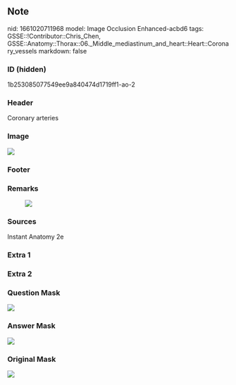 ## Note
nid: 1661020711968
model: Image Occlusion Enhanced-acbd6
tags: GSSE::!Contributor::Chris_Chen, GSSE::Anatomy::Thorax::06._Middle_mediastinum_and_heart::Heart::Coronary_vessels
markdown: false

### ID (hidden)
1b253085077549ee9a840474d1719ff1-ao-2

### Header
Coronary arteries

### Image
<img src="tmp44koa3se.png">

### Footer


### Remarks
<figure class="image" id="72e3f278-3dc4-49f6-b5c0-18232e625a1b">
  <a href= 
  "Blood%20supply%20to%20the%20heart%2071b1ddb8632d48ce9a4890707d47de05/Untitled%201.png">
  <img src="7b938ccfe3307d26ca384dab7f7e1ee885ff910b.png"></a>
</figure>

### Sources
Instant Anatomy 2e

### Extra 1


### Extra 2


### Question Mask
<img src="1b253085077549ee9a840474d1719ff1-ao-2-Q.svg">

### Answer Mask
<img src="1b253085077549ee9a840474d1719ff1-ao-2-A.svg">

### Original Mask
<img src="1b253085077549ee9a840474d1719ff1-ao-O.svg">
